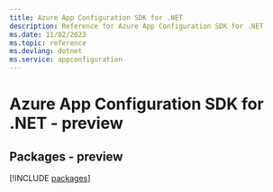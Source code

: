 ```yaml
---
title: Azure App Configuration SDK for .NET
description: Reference for Azure App Configuration SDK for .NET
ms.date: 11/02/2023
ms.topic: reference
ms.devlang: dotnet
ms.service: appconfiguration
---
```

# Azure App Configuration SDK for .NET - preview
## Packages - preview
[!INCLUDE [packages](app-configuration-index.md)]